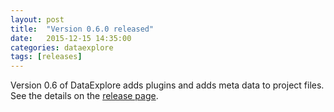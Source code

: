 ```yaml
---
layout: post
title:  "Version 0.6.0 released"
date:   2015-12-15 14:35:00
categories: dataexplore
tags: [releases]
---
```


Version 0.6 of DataExplore adds plugins and adds meta data to project files. See the details on the [release page](https://github.com/dmnfarrell/pandastable/releases/tag/v0.6.0).
